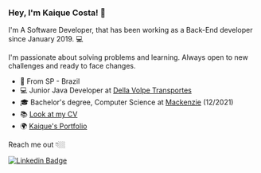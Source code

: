 

<!--
**KaiqueJuvencio/KaiqueJuvencio** is a ✨ _special_ ✨ repository because its `README.md` (this file) appears on your GitHub profile.

Here are some ideas to get you started:

- 🔭 I’m currently working on ...
- 🌱 I’m currently learning ...
- 👯 I’m looking to collaborate on ...
- 🤔 I’m looking for help with ...
- 💬 Ask me about ...
- 📫 How to reach me: ...
- 😄 Pronouns: ...
- ⚡ Fun fact: ...
-->

### Hey, I'm Kaique Costa! 👋

<!-- ![](cubo.gif) -->

I'm A Software Developer, that has been working as a Back-End developer since January 2019.  💻

I'm passionate about solving problems and learning. Always open to new challenges and ready to face changes.

- 📍 From SP - Brazil
- 💻 Junior Java Developer at [Della Volpe Transportes](https://dellavolpe.com.br/)
- :mortar_board: Bachelor's degree, Computer Science at [Mackenzie](https://www.mackenzie.br/) (12/2021)
- :books: [Look at my CV](http://kaiquecosta.com/cv/KaiqueCV.pdf)
- 🌍 [Kaique's Portfolio](http://www.kaiquecosta.com)


Reach me out 👇🏼

[![Linkedin Badge](https://img.shields.io/badge/-LinkedIn-blue?style=flat-square&logo=Linkedin&logoColor=white&link=https://www.linkedin.com/in/kaiquejuvencio/)](https://www.linkedin.com/in/kaiquejuvencio/)
